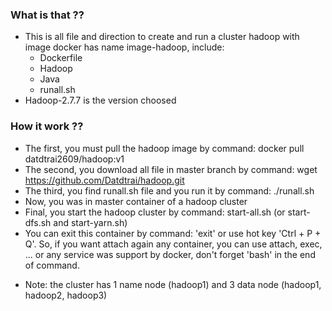 ### What is that ??
- This is all file and direction to create and run a cluster hadoop with image docker has name image-hadoop, include:
  - Dockerfile 
  - Hadoop
  - Java
  - runall.sh
- Hadoop-2.7.7 is the version choosed


### How it work ??
 - The first, you must pull the hadoop image by command: docker pull datdtrai2609/hadoop:v1
 - The second, you download all file in master branch by command: wget https://github.com/Datdtrai/hadoop.git
 - The third, you find runall.sh file and you run it by command: ./runall.sh
 - Now, you was in master container of a hadoop cluster
 - Final, you start the hadoop cluster by command: start-all.sh (or start-dfs.sh and start-yarn.sh)
 - You can exit this container by command: 'exit' or use hot key 'Ctrl + P + Q'. So, if you want attach again any container, you can use attach, exec, ... or any service was support by docker, don't forget 'bash' in the end of command.
 * Note: the cluster has 1 name node (hadoop1) and 3 data node (hadoop1, hadoop2, hadoop3)
